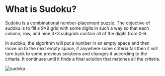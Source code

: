 # What is Sudoku?

Sudoku is a combinational number-placement puzzle. The objective of sudoku is to fill a 9×9 grid with some digits in such a way so that each column, row, and nine 3×3 subgrids contain all of the digits from 0-9.

In sudoku, the algorithm will put a number in an empty space and then move on to the next empty space, if anywhere some criteria fail then it will turn back to some previous solutions and changes it according to the criteria. It continues until it finds a final solution that matches all the criteria.

![sudoku](https://user-images.githubusercontent.com/99767517/173079264-58980e28-bb7c-45ab-9944-eb3da718168a.png)
